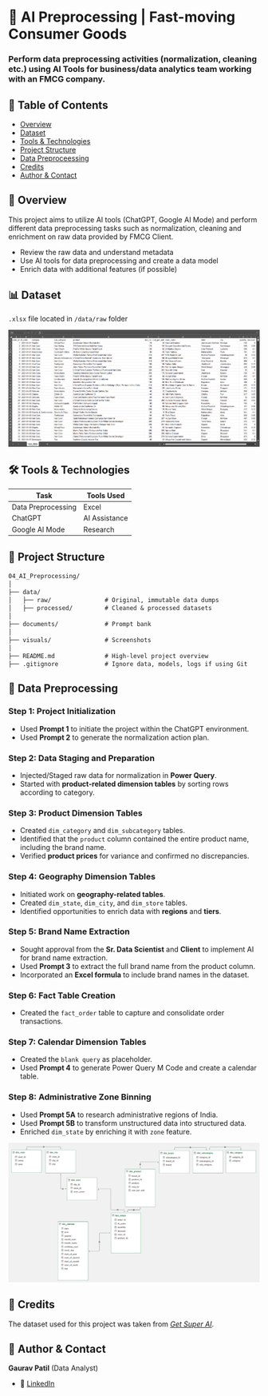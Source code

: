# 🤖 AI Preprocessing | Fast-moving Consumer Goods

### Perform data preprocessing activities (normalization, cleaning etc.) using AI Tools for business/data analytics team working with an FMCG company.

## 📌 Table of Contents
- <a href="#overview">Overview</a>
- <a href="#dataset">Dataset</a>
- <a href="#tools-technologies">Tools & Technologies</a>
- <a href="#project-structure">Project Structure</a>
- <a href="#data-preprocessing">Data Preproceessing</a>
- <a href="#credits">Credits</a>
- <a href="#author-contact">Author & Contact</a>

<h2><a class="anchor" id="overview"></a>📝 Overview</h2>

This project aims to utilize AI tools (ChatGPT, Google AI Mode) and perform different data preprocessing tasks such as normalization, cleaning and enrichment on raw data provided by FMCG Client.
- Review the raw data and understand metadata
- Use AI tools for data preprocessing and create a data model
- Enrich data with additional features (if possible)


<h2><a class="anchor" id="dataset"></a>📊 Dataset</h2>

`.xlsx` file located in `/data/raw` folder

![raw-dataset](https://github.com/gaurav-patil-git/04_AI_Preprocessing/blob/main/visuals/fmcg-raw-data.png)


<h2><a class="anchor" id="tools-technologies"></a>🛠️ Tools & Technologies</h2>

| Task                 | Tools Used                          |
|----------------------|-------------------------------------|
| Data Preprocessing   | Excel                               |
| ChatGPT         | AI Assistance                       |
| Google AI Mode    | Research                            |

<h2><a class="anchor" id="project-structure"></a>📁 Project Structure</h2>

```
04_AI_Preprocessing/
│
├── data/
│   ├── raw/               # Original, immutable data dumps
│   ├── processed/         # Cleaned & processed datasets
│
├── documents/             # Prompt bank
│
├── visuals/               # Screenshots
│
├── README.md              # High-level project overview
├── .gitignore             # Ignore data, models, logs if using Git

```

<h2><a class="anchor" id="data-preprocessing"></a>🧼 Data Preprocessing</h2>

### Step 1: Project Initialization
- Used **Prompt 1** to initiate the project within the ChatGPT environment.
- Used **Prompt 2** to generate the normalization action plan.

### Step 2: Data Staging and Preparation
- Injected/Staged raw data for normalization in **Power Query**.
- Started with **product-related dimension tables** by sorting rows according to category.

### Step 3: Product Dimension Tables
- Created `dim_category` and `dim_subcategory` tables.
- Identified that the `product` column contained the entire product name, including the brand name.
- Verified **product prices** for variance and confirmed no discrepancies.

### Step 4: Geography Dimension Tables
- Initiated work on **geography-related tables**.
- Created `dim_state`, `dim_city`, and `dim_store` tables.
- Identified opportunities to enrich data with **regions** and **tiers**.

### Step 5: Brand Name Extraction
- Sought approval from the **Sr. Data Scientist** and **Client** to implement AI for brand name extraction.
- Used **Prompt 3** to extract the full brand name from the product column.
- Incorporated an **Excel formula** to include brand names in the dataset.

### Step 6: Fact Table Creation
- Created the `fact_order` table to capture and consolidate order transactions.

### Step 7: Calendar Dimension Tables
- Created the `blank query` as placeholder.
- Used **Prompt 4** to generate Power Query M Code and create a calendar table.

### Step 8: Administrative Zone Binning
- Used **Prompt 5A** to research administrative regions of India.
- Used **Prompt 5B** to transform unstructured data into structured data.
- Enriched `dim_state` by enriching it with `zone` feature.

![final-model](https://github.com/gaurav-patil-git/04_AI_Preprocessing/blob/main/visuals/final-data-model.png)

<h2><a class="anchor" id="credits"></a>🪪 Credits</h2>

The dataset used for this project was taken from [_Get Super AI_](https://www.getsuper.ai/post/3-sales-data-analytics-project-ideas-for-your-resume).

<h2><a class="anchor" id="author-contact"></a>📝 Author & Contact</h2>

**Gaurav Patil** (Data Analyst) 
- 🔗 [LinkedIn](https://www.linkedin.com/in/gaurav-patil-in/)


